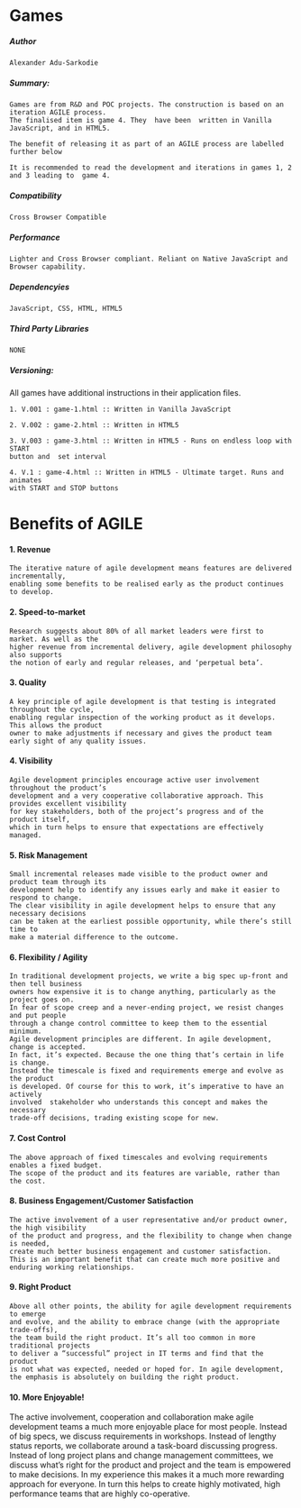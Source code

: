 #  Games

##### Author

	Alexander Adu-Sarkodie


##### Summary:

	Games are from R&D and POC projects. The construction is based on an iteration AGILE process.
	The finalised item is game 4. They  have been  written in Vanilla JavaScript, and in HTML5.

	The benefit of releasing it as part of an AGILE process are labelled further below

	It is recommended to read the development and iterations in games 1, 2 and 3 leading to  game 4.


##### Compatibility

	Cross Browser Compatible 


##### Performance 

	Lighter and Cross Browser compliant. Reliant on Native JavaScript and  Browser capability.


##### Dependencyies

 	JavaScript, CSS, HTML, HTML5


#####  Third Party Libraries  

	NONE


##### Versioning:

All games have additional instructions in their application files.

	1. V.001 : game-1.html :: Written in Vanilla JavaScript

	2. V.002 : game-2.html :: Written in HTML5

	3. V.003 : game-3.html :: Written in HTML5 - Runs on endless loop with START 
	button and  set interval

	4. V.1 : game-4.html :: Written in HTML5 - Ultimate target. Runs and animates 
	with START and STOP buttons
		

# Benefits of AGILE

#### 1. Revenue

	The iterative nature of agile development means features are delivered incrementally, 
	enabling some benefits to be realised early as the product continues to develop.


#### 2. Speed-to-market

	Research suggests about 80% of all market leaders were first to market. As well as the 
	higher revenue from incremental delivery, agile development philosophy also supports 
	the notion of early and regular releases, and ‘perpetual beta’.


#### 3. Quality

	A key principle of agile development is that testing is integrated throughout the cycle, 
	enabling regular inspection of the working product as it develops. This allows the product
	owner to make adjustments if necessary and gives the product team early sight of any quality issues.


#### 4. Visibility

	Agile development principles encourage active user involvement throughout the product’s 
	development and a very cooperative collaborative approach. This provides excellent visibility
	for key stakeholders, both of the project’s progress and of the product itself, 
	which in turn helps to ensure that expectations are effectively managed.


#### 5. Risk Management

	Small incremental releases made visible to the product owner and product team through its 
	development help to identify any issues early and make it easier to respond to change. 
	The clear visibility in agile development helps to ensure that any necessary decisions 
	can be taken at the earliest possible opportunity, while there’s still time to 
	make a material difference to the outcome.


#### 6. Flexibility / Agility

	In traditional development projects, we write a big spec up-front and then tell business 
	owners how expensive it is to change anything, particularly as the project goes on. 
	In fear of scope creep and a never-ending project, we resist changes and put people 
	through a change control committee to keep them to the essential minimum. 
	Agile development principles are different. In agile development, change is accepted. 
	In fact, it’s expected. Because the one thing that’s certain in life is change. 
	Instead the timescale is fixed and requirements emerge and evolve as the product 
	is developed. Of course for this to work, it’s imperative to have an actively 
	involved  stakeholder who understands this concept and makes the necessary 
	trade-off decisions, trading existing scope for new.


#### 7. Cost Control

	The above approach of fixed timescales and evolving requirements enables a fixed budget. 
	The scope of the product and its features are variable, rather than the cost.


#### 8. Business Engagement/Customer Satisfaction
 
	The active involvement of a user representative and/or product owner, the high visibility
	of the product and progress, and the flexibility to change when change is needed, 
	create much better business engagement and customer satisfaction. 
	This is an important benefit that can create much more positive and 
	enduring working relationships.


#### 9. Right Product

	Above all other points, the ability for agile development requirements to emerge 
	and evolve, and the ability to embrace change (with the appropriate trade-offs), 
	the team build the right product. It’s all too common in more traditional projects 
	to deliver a “successful” project in IT terms and find that the product 
	is not what was expected, needed or hoped for. In agile development, 
	the emphasis is absolutely on building the right product.


#### 10. More Enjoyable!

The active involvement, cooperation and collaboration make agile development teams 
a much more enjoyable place for most people. Instead of big specs, we discuss 
requirements in workshops. Instead of lengthy status reports, we collaborate around
a task-board discussing progress. Instead of long project plans and change management
committees, we discuss what’s right for the product and project and the team is empowered
to make decisions. In my experience this makes it a much more rewarding approach for everyone.
In turn this helps to create highly motivated, high performance teams that are highly co-operative.
